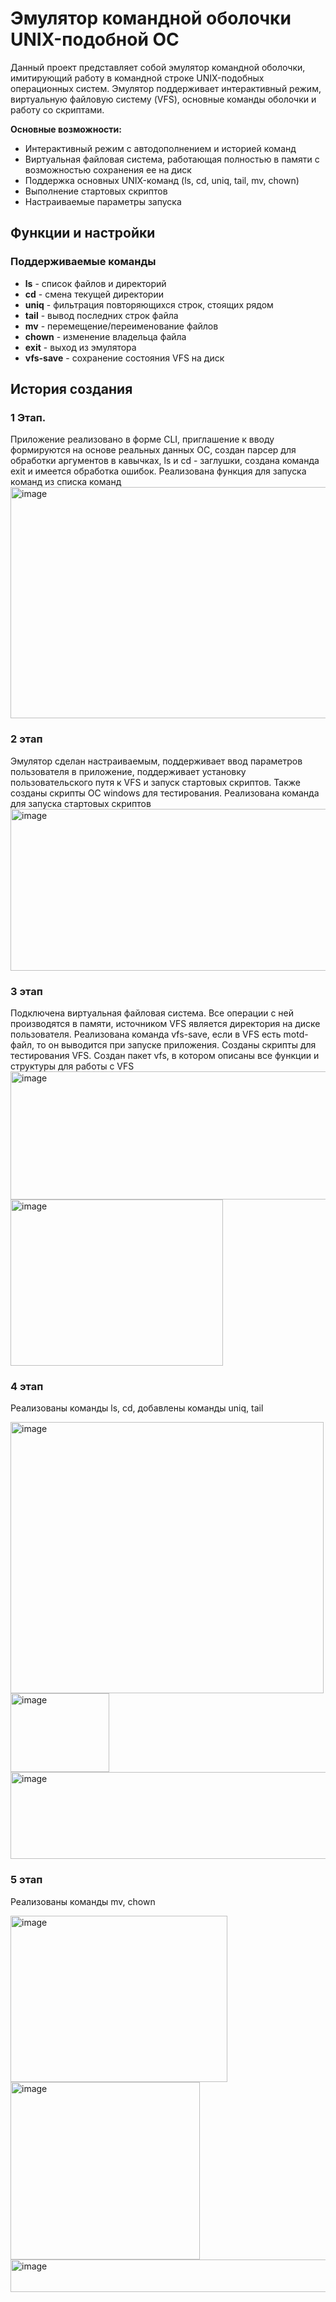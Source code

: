 # Эмулятор командной оболочки UNIX-подобной ОС

Данный проект представляет собой эмулятор командной оболочки, имитирующий работу в командной строке UNIX-подобных операционных систем. Эмулятор поддерживает интерактивный режим, виртуальную файловую систему (VFS), основные команды оболочки и работу со скриптами.

**Основные возможности:**
- Интерактивный режим с автодополнением и историей команд
- Виртуальная файловая система, работающая полностью в памяти с возможностью сохранения ее на диск
- Поддержка основных UNIX-команд (ls, cd, uniq, tail, mv, chown)
- Выполнение стартовых скриптов
- Настраиваемые параметры запуска

## Функции и настройки

### Поддерживаемые команды

- **ls** - список файлов и директорий
- **cd** - смена текущей директории
- **uniq** - фильтрация повторяющихся строк, стоящих рядом
- **tail** - вывод последних строк файла
- **mv** - перемещение/переименование файлов
- **chown** - изменение владельца файла
- **exit** - выход из эмулятора
- **vfs-save** - сохранение состояния VFS на диск

## История создания

### 1 Этап.
Приложение реализовано в форме CLI, приглашение к вводу формируются на основе реальных данных ОС, создан парсер для обработки аргументов в кавычках, ls и cd - заглушки, создана команда exit и имеется обработка ошибок. Реализована функция для запуска команд из списка команд
<img width="827" height="370" alt="image" src="https://github.com/user-attachments/assets/6cf62326-5276-4475-a827-3e5a0a0d05f7" />

### 2 этап
Эмулятор сделан настраиваемым, поддерживает ввод параметров пользователя в приложение, поддерживает установку пользовательского путя к VFS и запуск стартовых скриптов. Также созданы скрипты ОС windows для тестирования. Реализована команда для запуска стартовых скриптов
<img width="1051" height="259" alt="image" src="https://github.com/user-attachments/assets/fca68dd3-57a1-4947-a87d-571fa6e23981" />

### 3 этап
Подключена виртуальная файловая система. Все операции с ней производятся в памяти, источником VFS является директория на диске пользователя. Реализована команда vfs-save, если в VFS есть motd-файл, то он выводится при запуске приложения. Созданы скрипты для тестирования VFS. Создан пакет vfs, в котором описаны все функции и структуры для работы с VFS
<img width="836" height="205" alt="image" src="https://github.com/user-attachments/assets/2d9e08f8-a7b9-4a27-b32c-78871d5c6459" />
<img width="340" height="266" alt="image" src="https://github.com/user-attachments/assets/9e5d5c0e-e24a-409f-aa7a-94448b031663" />

### 4 этап
Реализованы команды ls, cd, добавлены команды uniq, tail

<img width="501" height="434" alt="image" src="https://github.com/user-attachments/assets/9b2ff4e7-242b-4f06-a4a7-c53d1684da5c" />
<img width="158" height="126" alt="image" src="https://github.com/user-attachments/assets/54a472e5-5b1a-4f46-be9c-75a4f67ee724" />
<img width="519" height="139" alt="image" src="https://github.com/user-attachments/assets/b50048d2-2fc7-49a8-b03a-80cbe8e35d38" />

### 5 этап
Реализованы команды mv, chown

<img width="347" height="266" alt="image" src="https://github.com/user-attachments/assets/fec3dee5-92ab-4cea-95b0-1aaa95e500f8" /><img width="303" height="284" alt="image" src="https://github.com/user-attachments/assets/5c724a78-13d8-4023-83d9-85136040d223" />
<img width="538" height="52" alt="image" src="https://github.com/user-attachments/assets/94f8ce11-6a69-4c2b-bac0-a1aff10a2699" />